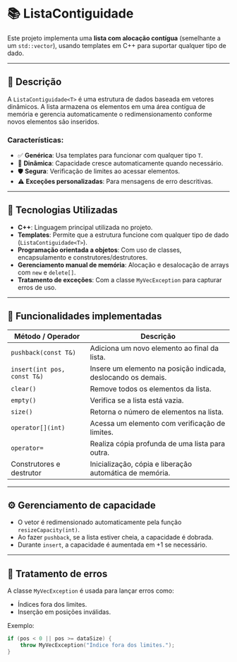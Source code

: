 # 📚 ListaContiguidade

Este projeto implementa uma **lista com alocação contígua** (semelhante a um `std::vector`), usando templates em C++ para suportar qualquer tipo de dado.

---

## 📌 Descrição

A `ListaContiguidade<T>` é uma estrutura de dados baseada em vetores dinâmicos. A lista armazena os elementos em uma área contígua de memória e gerencia automaticamente o redimensionamento conforme novos elementos são inseridos.

### Características:

- ✅ **Genérica**: Usa templates para funcionar com qualquer tipo `T`.
- 🔁 **Dinâmica**: Capacidade cresce automaticamente quando necessário.
- 🛡️ **Segura**: Verificação de limites ao acessar elementos.
- ⚠️ **Exceções personalizadas**: Para mensagens de erro descritivas.

---

## 🧰 Tecnologias Utilizadas

- **C++**: Linguagem principal utilizada no projeto.
- **Templates**: Permite que a estrutura funcione com qualquer tipo de dado (`ListaContiguidade<T>`).
- **Programação orientada a objetos**: Com uso de classes, encapsulamento e construtores/destrutores.
- **Gerenciamento manual de memória**: Alocação e desalocação de arrays com `new` e `delete[]`.
- **Tratamento de exceções**: Com a classe `MyVecException` para capturar erros de uso.

---

## 🔧 Funcionalidades implementadas

| Método / Operador             | Descrição                                                                 |
|-------------------------------|---------------------------------------------------------------------------|
| `pushback(const T&)`          | Adiciona um novo elemento ao final da lista.                             |
| `insert(int pos, const T&)`   | Insere um elemento na posição indicada, deslocando os demais.            |
| `clear()`                     | Remove todos os elementos da lista.                                      |
| `empty()`                     | Verifica se a lista está vazia.                                          |
| `size()`                      | Retorna o número de elementos na lista.                                  |
| `operator[](int)`             | Acessa um elemento com verificação de limites.                           |
| `operator=`                   | Realiza cópia profunda de uma lista para outra.                          |
| Construtores e destrutor      | Inicialização, cópia e liberação automática de memória.                  |

---

## ⚙️ Gerenciamento de capacidade

- O vetor é redimensionado automaticamente pela função `resizeCapacity(int)`.
- Ao fazer `pushback`, se a lista estiver cheia, a capacidade é dobrada.
- Durante `insert`, a capacidade é aumentada em +1 se necessário.

---

## 🚨 Tratamento de erros

A classe `MyVecException` é usada para lançar erros como:

- Índices fora dos limites.
- Inserção em posições inválidas.

Exemplo:
```cpp
if (pos < 0 || pos >= dataSize) {
    throw MyVecException("Índice fora dos limites.");
}

